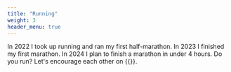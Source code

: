 ```yaml
---
title: "Running"
weight: 3
header_menu: true
---
```



In 2022 I took up running and ran my first half-marathon.
In 2023 I finished my first marathon.
In 2024 I plan to finish a marathon in under 4 hours.
Do you run? Let's encourage each other on {{<extlink text="Strava" href="https://www.strava.com/athletes/107311191">}}.
